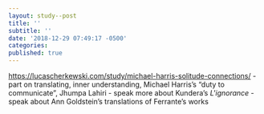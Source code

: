```yaml
---
layout: study--post
title: ''
subtitle: ''
date: '2018-12-29 07:49:17 -0500'
categories:
published: true
---
```


https://lucascherkewski.com/study/michael-harris-solitude-connections/
	- part on translating, inner understanding, Michael Harris’s “duty to communicate”, Jhumpa Lahiri
	- speak more about Kundera’s _L'ignorance_
	- speak about Ann Goldstein’s translations of Ferrante’s works